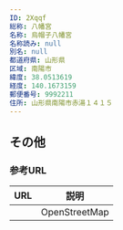 ```yaml
---
ID: 2Xqqf
総称: 八幡宮
名称: 烏帽子八幡宮
名称読み: null
別名: null
都道府県: 山形県
区域: 南陽市
緯度: 38.0513619
経度: 140.1673159
郵便番号: 9992211
住所: 山形県南陽市赤湯１４１５
---
```


## その他

### 参考URL

| URL | 説明          |
| --- | ------------- |
|     | OpenStreetMap |
